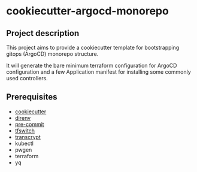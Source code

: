# cookiecutter-argocd-monorepo

## Project description
This project aims to provide a cookiecutter template for bootstrapping gitops (ArgoCD) monorepo structure.

It will generate the bare minimum terraform configuration for ArgoCD configuration and a few Application manifest for installing some commonly used controllers.

## Prerequisites
- [cookiecutter](https://cookiecutter.readthedocs.io)
- [direnv](https://direnv.net/)
- [pre-commit](https://pre-commit.com/)
- [tfswitch](https://tfswitch.warrensbox.com/)
- [transcrypt](https://github.com/elasticdog/transcrypt)
- kubectl
- pwgen
- terraform
- yq
